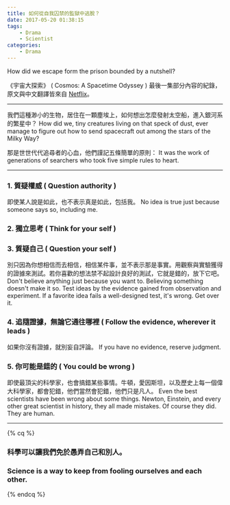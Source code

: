 ```yaml
---
title: 如何從自我囚禁的監獄中逃脫？
date: 2017-05-20 01:38:15
tags:
    - Drama
    - Scientist
categories:
    - Drama
---
```


How did we escape form the prison bounded by a nutshell?

《宇宙大探索》 ( Cosmos: A Spacetime Odyssey ) 最後一集部分內容的紀錄，原文與中文翻譯皆來自 <a href="https://www.netflix.com/title/80004448" target="_blank">Netflix</a>。

<!-- more -->

---

我們這種渺小的生物，居住在一顆塵埃上，如何想出怎麼發射太空船，進入銀河系的繁星中？
How did we, tiny creatures living on that speck of dust, ever manage to figure out how to send spacecraft out among the stars of the Milky Way?

那是世世代代追尋者的心血，他們謹記五條簡單的原則：
It was the work of generations of searchers who took five simple rules to heart.

---

### 1. 質疑權威 ( Question authority )
即使某人說是如此，也不表示真是如此，包括我。
No idea is true just because someone says so, including me.

### 2. 獨立思考 ( Think for your self )

### 3. 質疑自己 ( Question your self )
別只因為你想相信而去相信，相信某件事，並不表示那是事實。用觀察與實驗獲得的證據來測試。若你喜歡的想法禁不起設計良好的測試，它就是錯的，放下它吧。
Don't believe anything just because you want to. Believing something doesn't make it so. Test ideas by the evidence gained from observation and experiment. If a favorite idea fails a well-designed test, it's wrong. Get over it.

### 4. 追隨證據，無論它通往哪裡 ( Follow the evidence, wherever it leads )
如果你沒有證據，就別妄自評論。
If you have no evidence, reserve judgment.

### 5. 你可能是錯的 ( You could be wrong )
即使最頂尖的科學家，也會搞錯某些事情。牛頓，愛因斯坦，以及歷史上每一個偉大科學家，都會犯錯，他們當然會犯錯，他們只是凡人。
Even the best scientists have been wrong about some things. Newton, Einstein, and every other great scientist in history, they all made mistakes. Of course they did. They are human.

---

{% cq %}
### 科學可以讓我們免於愚弄自己和別人。
### Science is a way to keep from fooling ourselves and each other.
{% endcq %}